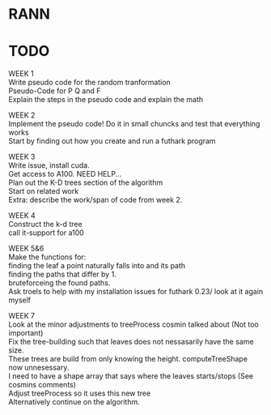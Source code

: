 # RANN
# TODO
WEEK 1  
Write pseudo code for the random tranformation  
Pseudo-Code for P Q and F  
Explain the steps in the pseudo code and explain the math  
  
  
WEEK 2  
Implement the pseudo code! Do it in small chuncks and test that everything works  
Start by finding out how you create and run a futhark program  
  
WEEK 3  
Write issue, install cuda.  
Get access to A100. NEED HELP...  
Plan out the K-D trees section of the algorithm  
Start on related work  
Extra: describe the work/span of code from week 2.  
  
WEEK 4  
Construct the k-d tree  
call it-support for a100  

WEEK 5&6  
Make the functions for:  
    finding the leaf a point naturally falls into and its path  
    finding the paths that differ by 1.  
    bruteforceing the found paths.  
Ask troels to help with my installation issues for futhark 0.23/ look at it again myself  
  
WEEK 7  
Look at the minor adjustments to treeProcess cosmin talked about (Not too important)  
Fix the tree-building such that leaves does not nessasarily have the same size.  
    These trees are build from only knowing the height. computeTreeShape now unnesessary.  
    I need to have a shape array that says where the leaves starts/stops (See cosmins comments)  
    Adjust treeProcess so it uses this new tree  
Alternatively continue on the algorithm.  